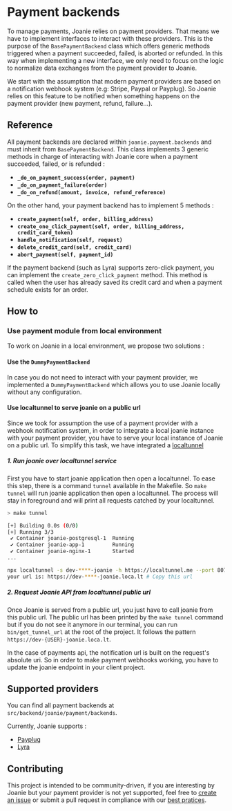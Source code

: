# Payment backends

To manage payments, Joanie relies on payment providers. That means we have to
implement interfaces to interact with these providers. This is the purpose of
the `BasePaymentBackend` class which offers generic methods triggered when a
payment succeeded, failed, is aborted or refunded. In this way when implementing
a new interface, we only need to focus on the logic to normalize data
exchanges from the payment provider to Joanie.

We start with the assumption that modern payment providers are based on a
notification webhook system (e.g: Stripe, Paypal or Payplug). So Joanie relies
on this feature to be notified when something happens on the payment provider
(new payment, refund, failure...).

## Reference

All payment backends are declared within `joanie.payment.backends` and must
inherit from `BasePaymentBackend`. This class implements 3 generic methods in
charge of interacting with Joanie core when a payment succeeded, failed,
or is refunded :

- **`_do_on_payment_success(order, payment)`**
- **`_do_on_payment_failure(order)`**
- **`_do_on_refund(amount, invoice, refund_reference)`**

On the other hand, your payment backend has to implement 5 methods :

- **`create_payment(self, order, billing_address)`**
- **`create_one_click_payment(self, order, billing_address, credit_card_token)`**
- **`handle_notification(self, request)`**
- **`delete_credit_card(self, credit_card)`**
- **`abort_payment(self, payment_id)`**

If the payment backend (such as Lyra) supports zero-click payment, you can
implement the `create_zero_click_payment` method.
This method is called when the user has already saved its credit card and
when a payment schedule exists for an order.

## How to

### Use payment module from local environment

To work on Joanie in a local environment, we propose two solutions :

#### Use the `DummyPaymentBackend`

In case you do not need to interact with your payment provider, we implemented
a `DummyPaymentBackend` which allows you to use Joanie locally without any
configuration.

#### Use localtunnel to serve joanie on a public url

Since we took for assumption the use of a payment provider with a webhook
notification system, in order to integrate a local joanie instance with your
payment provider, you have to serve your local instance of Joanie on a public
url. To simplify this task, we have integrated a [localtunnel](https://theboroer.github.io/localtunnel-www/)

##### 1. Run joanie over localtunnel service

  First you have to start joanie application then open a localtunnel. To ease this step,
  there is a command `tunnel` available in the Makefile. So `make tunnel` will run
  joanie application then open a localtunnel. The process will stay in foreground and will
  print all requests catched by your localtunnel. 

  ```bash
  > make tunnel

  [+] Building 0.0s (0/0)                                                docker:desktop-linux
  [+] Running 3/3
   ✔ Container joanie-postgresql-1  Running                                              0.0s 
   ✔ Container joanie-app-1         Running                                              0.0s 
   ✔ Container joanie-nginx-1       Started                                              0.1s 
  ...
  
  npx localtunnel -s dev-****-joanie -h https://localtunnel.me --port 8071 --print-requests
  your url is: https://dev-****-joanie.loca.lt # Copy this url
  ```

##### 2. Request Joanie API from localtunnel public url

  Once Joanie is served from a public url, you just have to call joanie
  from this public url. The public url has been printed by the `make tunnel` command but
  if you do not see it anymore in our terminal, you can run `bin/get_tunnel_url` at the
  root of the project.
  It follows the pattern `https://dev-{USER}-joanie.loca.lt`.


  In the case of payments api, the notification url is built on the request's
  absolute uri. So in order to make payment webhooks working, you have to update the
  joanie endpoint in your client project.

## Supported providers

You can find all payment backends at `src/backend/joanie/payment/backends`.

Currently, Joanie supports :

- [Payplug](https://www.payplug.com/)
- [Lyra](https://www.lyra.com/)

## Contributing

This project is intended to be community-driven, if you are interesting by Joanie but your payment provider is not yet supported, feel free to [create an issue](https://github.com/openfun/joanie/issues/new?assignees=&labels=&template=Feature_request.md) or submit a pull request in compliance with our [best pratices](https://openfun.gitbooks.io/handbook/content).
